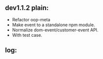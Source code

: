 ## dev1.1.2 plain:
+ Refactor oop-meta
+ Make event to a standalone npm module.
+ Normalize dom-event/customer-event API.
+ With test case.

## log:


